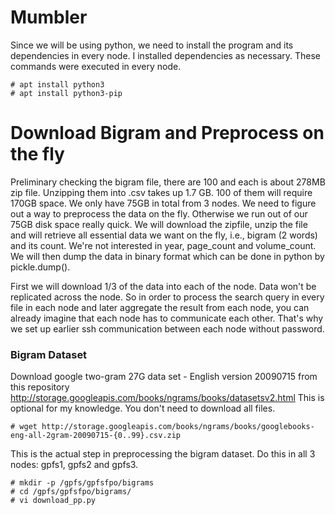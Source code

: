 # Mumbler 

Since we will be using python, we need to install the program and its dependencies in every node. I installed dependencies as necessary. These commands were executed in every node. 
```
# apt install python3
# apt install python3-pip
```

# Download Bigram and Preprocess on the fly

Preliminary checking the bigram file, there are 100 and each is about 278MB zip file. Unzipping them into .csv takes up 1.7 GB. 100 of them will require 170GB space. We only have 75GB in total from 3 nodes. We need to figure out a way to preprocess the data on the fly. Otherwise we run out of our 75GB disk space really quick. We will download the zipfile, unzip the file and will retrieve all essential data we want on the fly, i.e., bigram (2 words) and its count. We're not interested in year, page_count and volume_count. We will then dump the data in binary format which can be done in python by pickle.dump(). 

First we will download 1/3 of the data into each of the node. Data won't be replicated across the node. So in order to process the search query in every file in each node and later aggregate the result from each node, you can already imagine that each node has to communicate each other. That's why we set up earlier ssh communication between each node without password. 

### Bigram Dataset

Download google two-gram 27G data set - English version 20090715 from this repository  
http://storage.googleapis.com/books/ngrams/books/datasetsv2.html
This is optional for my knowledge. You don't need to download all files. 
```
# wget http://storage.googleapis.com/books/ngrams/books/googlebooks-eng-all-2gram-20090715-{0..99}.csv.zip
```

This is the actual step in preprocessing the bigram dataset. Do this in all 3 nodes: gpfs1, gpfs2 and gpfs3. 
```
# mkdir -p /gpfs/gpfsfpo/bigrams
# cd /gpfs/gpfsfpo/bigrams/
# vi download_pp.py
```




